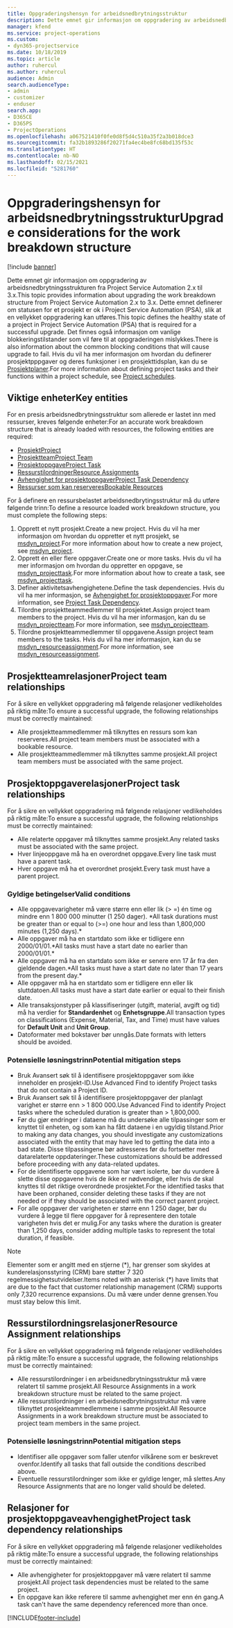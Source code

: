 ```yaml
---
title: Oppgraderingshensyn for arbeidsnedbrytningsstruktur
description: Dette emnet gir informasjon om oppgradering av arbeidsnedbrytningsstrukturen fra Project Service Automation 2.x til 3.x.
manager: kfend
ms.service: project-operations
ms.custom:
- dyn365-projectservice
ms.date: 10/18/2019
ms.topic: article
author: ruhercul
ms.author: ruhercul
audience: Admin
search.audienceType:
- admin
- customizer
- enduser
search.app:
- D365CE
- D365PS
- ProjectOperations
ms.openlocfilehash: a067521410f0fe0d8f5d4c510a35f2a3b018dce3
ms.sourcegitcommit: fa32b1893286f20271fa4ec4be8fc68bd135f53c
ms.translationtype: HT
ms.contentlocale: nb-NO
ms.lasthandoff: 02/15/2021
ms.locfileid: "5281760"
---
```

# <a name="upgrade-considerations-for-the-work-breakdown-structure"></a><span data-ttu-id="2c5d4-103">Oppgraderingshensyn for arbeidsnedbrytningsstruktur</span><span class="sxs-lookup"><span data-stu-id="2c5d4-103">Upgrade considerations for the work breakdown structure</span></span>

[!include [banner](../includes/psa-now-project-operations.md)]

<span data-ttu-id="2c5d4-104">Dette emnet gir informasjon om oppgradering av arbeidsnedbrytningsstrukturen fra Project Service Automation 2.x til 3.x.</span><span class="sxs-lookup"><span data-stu-id="2c5d4-104">This topic provides information about upgrading the work breakdown structure from Project Service Automation 2.x to 3.x.</span></span> <span data-ttu-id="2c5d4-105">Dette emnet definerer om statusen for et prosjekt er ok i Project Service Automation (PSA), slik at en vellykket oppgradering kan utføres.</span><span class="sxs-lookup"><span data-stu-id="2c5d4-105">This topic defines the healthy state of a project in Project Service Automation (PSA) that is required for a successful upgrade.</span></span> <span data-ttu-id="2c5d4-106">Det finnes også informasjon om vanlige blokkeringstilstander som vil føre til at oppgraderingen mislykkes.</span><span class="sxs-lookup"><span data-stu-id="2c5d4-106">There is also information about the common blocking conditions that will cause upgrade to fail.</span></span> <span data-ttu-id="2c5d4-107">Hvis du vil ha mer informasjon om hvordan du definerer prosjektpppgaver og deres funksjoner i en prosjekttidsplan, kan du se [Prosjektplaner](project-creating.md).</span><span class="sxs-lookup"><span data-stu-id="2c5d4-107">For more information about defining project tasks and their functions within a project schedule, see [Project schedules](project-creating.md).</span></span>

## <a name="key-entities"></a><span data-ttu-id="2c5d4-108">Viktige enheter</span><span class="sxs-lookup"><span data-stu-id="2c5d4-108">Key entities</span></span>
<span data-ttu-id="2c5d4-109">For en presis arbeidsnedbrytningsstruktur som allerede er lastet inn med ressurser, kreves følgende enheter:</span><span class="sxs-lookup"><span data-stu-id="2c5d4-109">For an accurate work breakdown structure that is already loaded with resources, the following entities are required:</span></span>

- [<span data-ttu-id="2c5d4-110">Prosjekt</span><span class="sxs-lookup"><span data-stu-id="2c5d4-110">Project</span></span>](https://docs.microsoft.com/dynamics365/customerengagement/on-premises/developer/entities/msdyn_project)
- [<span data-ttu-id="2c5d4-111">Prosjektteam</span><span class="sxs-lookup"><span data-stu-id="2c5d4-111">Project Team</span></span>](https://docs.microsoft.com/dynamics365/customerengagement/on-premises/developer/entities/msdyn_projectteam)
- [<span data-ttu-id="2c5d4-112">Prosjektoppgave</span><span class="sxs-lookup"><span data-stu-id="2c5d4-112">Project Task</span></span>](https://docs.microsoft.com/dynamics365/customerengagement/on-premises/developer/entities/msdyn_projecttask)
- [<span data-ttu-id="2c5d4-113">Ressurstilordninger</span><span class="sxs-lookup"><span data-stu-id="2c5d4-113">Resource Assignments</span></span>](https://docs.microsoft.com/dynamics365/customerengagement/on-premises/developer/entities/msdyn_resourceassignment)
- [<span data-ttu-id="2c5d4-114">Avhengighet for prosjektoppgaver</span><span class="sxs-lookup"><span data-stu-id="2c5d4-114">Project Task Dependency</span></span>](https://docs.microsoft.com/dynamics365/customerengagement/on-premises/developer/entities/msdyn_projecttaskdependency)
- [<span data-ttu-id="2c5d4-115">Ressurser som kan reserveres</span><span class="sxs-lookup"><span data-stu-id="2c5d4-115">Bookable Resources</span></span>](https://docs.microsoft.com/dynamics365/customerengagement/on-premises/developer/entities/bookableresource)

<span data-ttu-id="2c5d4-116">For å definere en ressursbelastet arbeidsnedbrytingsstruktur må du utføre følgende trinn:</span><span class="sxs-lookup"><span data-stu-id="2c5d4-116">To define a resource loaded work breakdown structure, you must complete the following steps:</span></span>

1. <span data-ttu-id="2c5d4-117">Opprett et nytt prosjekt.</span><span class="sxs-lookup"><span data-stu-id="2c5d4-117">Create a new project.</span></span> <span data-ttu-id="2c5d4-118">Hvis du vil ha mer informasjon om hvordan du oppretter et nytt prosjekt, se [msdyn_project](https://docs.microsoft.com/dynamics365/customerengagement/on-premises/developer/entities/msdyn_project).</span><span class="sxs-lookup"><span data-stu-id="2c5d4-118">For more information about how to create a new project, see [msdyn_project](https://docs.microsoft.com/dynamics365/customerengagement/on-premises/developer/entities/msdyn_project).</span></span>
2. <span data-ttu-id="2c5d4-119">Opprett én eller flere oppgaver.</span><span class="sxs-lookup"><span data-stu-id="2c5d4-119">Create one or more tasks.</span></span> <span data-ttu-id="2c5d4-120">Hvis du vil ha mer informasjon om hvordan du oppretter en oppgave, se [msdyn_projecttask](https://docs.microsoft.com/dynamics365/customerengagement/on-premises/developer/entities/msdyn_projecttask).</span><span class="sxs-lookup"><span data-stu-id="2c5d4-120">For more information about how to create a task, see [msdyn_projecttask](https://docs.microsoft.com/dynamics365/customerengagement/on-premises/developer/entities/msdyn_projecttask).</span></span>
3. <span data-ttu-id="2c5d4-121">Definer aktivitetsavhengighetene.</span><span class="sxs-lookup"><span data-stu-id="2c5d4-121">Define the task dependencies.</span></span> <span data-ttu-id="2c5d4-122">Hvis du vil ha mer informasjon, se [Avhengighet for prosjektoppgaver](https://docs.microsoft.com/dynamics365/customerengagement/on-premises/developer/entities/msdyn_projecttaskdependency).</span><span class="sxs-lookup"><span data-stu-id="2c5d4-122">For more information, see [Project Task Dependency](https://docs.microsoft.com/dynamics365/customerengagement/on-premises/developer/entities/msdyn_projecttaskdependency).</span></span>
4. <span data-ttu-id="2c5d4-123">Tilordne prosjektteammedlemmer til prosjektet.</span><span class="sxs-lookup"><span data-stu-id="2c5d4-123">Assign project team members to the project.</span></span> <span data-ttu-id="2c5d4-124">Hvis du vil ha mer informasjon, kan du se [msdyn_projectteam](https://docs.microsoft.com/dynamics365/customerengagement/on-premises/developer/entities/msdyn_projectteam).</span><span class="sxs-lookup"><span data-stu-id="2c5d4-124">For more information, see [msdyn_projectteam](https://docs.microsoft.com/dynamics365/customerengagement/on-premises/developer/entities/msdyn_projectteam).</span></span>
5. <span data-ttu-id="2c5d4-125">Tilordne prosjektteammedlemmer til oppgavene.</span><span class="sxs-lookup"><span data-stu-id="2c5d4-125">Assign project team members to the tasks.</span></span> <span data-ttu-id="2c5d4-126">Hvis du vil ha mer informasjon, kan du se [msdyn_resourceassignment](https://docs.microsoft.com/dynamics365/customerengagement/on-premises/developer/entities/msdyn_resourceassignment).</span><span class="sxs-lookup"><span data-stu-id="2c5d4-126">For more information, see [msdyn_resourceassignment](https://docs.microsoft.com/dynamics365/customerengagement/on-premises/developer/entities/msdyn_resourceassignment).</span></span>

## <a name="project-team-relationships"></a><span data-ttu-id="2c5d4-127">Prosjektteamrelasjoner</span><span class="sxs-lookup"><span data-stu-id="2c5d4-127">Project team relationships</span></span>

<span data-ttu-id="2c5d4-128">For å sikre en vellykket oppgradering må følgende relasjoner vedlikeholdes på riktig måte:</span><span class="sxs-lookup"><span data-stu-id="2c5d4-128">To ensure a successful upgrade, the following relationships must be correctly maintained:</span></span>
- <span data-ttu-id="2c5d4-129">Alle prosjektteammedlemmer må tilknyttes en ressurs som kan reserveres.</span><span class="sxs-lookup"><span data-stu-id="2c5d4-129">All project team members must be associated with a bookable resource.</span></span>
- <span data-ttu-id="2c5d4-130">Alle prosjektteammedlemmer må tilknyttes samme prosjekt.</span><span class="sxs-lookup"><span data-stu-id="2c5d4-130">All project team members must be associated with the same project.</span></span> 

## <a name="project-task-relationships"></a><span data-ttu-id="2c5d4-131">Prosjektoppgaverelasjoner</span><span class="sxs-lookup"><span data-stu-id="2c5d4-131">Project task relationships</span></span>
<span data-ttu-id="2c5d4-132">For å sikre en vellykket oppgradering må følgende relasjoner vedlikeholdes på riktig måte:</span><span class="sxs-lookup"><span data-stu-id="2c5d4-132">To ensure a successful upgrade, the following relationships must be correctly maintained:</span></span>

- <span data-ttu-id="2c5d4-133">Alle relaterte oppgaver må tilknyttes samme prosjekt.</span><span class="sxs-lookup"><span data-stu-id="2c5d4-133">Any related tasks must be associated with the same project.</span></span>
- <span data-ttu-id="2c5d4-134">Hver linjeoppgave må ha en overordnet oppgave.</span><span class="sxs-lookup"><span data-stu-id="2c5d4-134">Every line task must have a parent task.</span></span>
- <span data-ttu-id="2c5d4-135">Hver oppgave må ha et overordnet prosjekt.</span><span class="sxs-lookup"><span data-stu-id="2c5d4-135">Every task must have a parent project.</span></span>

### <a name="valid-conditions"></a><span data-ttu-id="2c5d4-136">Gyldige betingelser</span><span class="sxs-lookup"><span data-stu-id="2c5d4-136">Valid conditions</span></span>

- <span data-ttu-id="2c5d4-137">Alle oppgavevarigheter må være større enn eller lik (> =) én time og mindre enn 1 800 000 minutter (1 250 dager). \*</span><span class="sxs-lookup"><span data-stu-id="2c5d4-137">All task durations must be greater than or equal to (>=) one hour and less than 1,800,000 minutes (1,250 days).\*</span></span>
- <span data-ttu-id="2c5d4-138">Alle oppgaver må ha en startdato som ikke er tidligere enn 2000/01/01.\*</span><span class="sxs-lookup"><span data-stu-id="2c5d4-138">All tasks must have a start date no earlier than 2000/01/01.\*</span></span>
- <span data-ttu-id="2c5d4-139">Alle oppgaver må ha en startdato som ikke er senere enn 17 år fra den gjeldende dagen.\*</span><span class="sxs-lookup"><span data-stu-id="2c5d4-139">All tasks must have a start date no later than 17 years from the present day.\*</span></span>
- <span data-ttu-id="2c5d4-140">Alle oppgaver må ha en startdato som er tidligere enn eller lik sluttdatoen.</span><span class="sxs-lookup"><span data-stu-id="2c5d4-140">All tasks must have a start date earlier or equal to their finish date.</span></span>
- <span data-ttu-id="2c5d4-141">Alle transaksjonstyper på klassifiseringer (utgift, material, avgift og tid) må ha verdier for **Standardenhet** og **Enhetsgruppe**.</span><span class="sxs-lookup"><span data-stu-id="2c5d4-141">All transaction types on classifications (Expense, Material, Tax, and Time) must have values for **Default Unit** and **Unit Group**.</span></span>
- <span data-ttu-id="2c5d4-142">Datoformater med bokstaver bør unngås.</span><span class="sxs-lookup"><span data-stu-id="2c5d4-142">Date formats with letters should be avoided.</span></span>

### <a name="potential-mitigation-steps"></a><span data-ttu-id="2c5d4-143">Potensielle løsningstrinn</span><span class="sxs-lookup"><span data-stu-id="2c5d4-143">Potential mitigation steps</span></span>
- <span data-ttu-id="2c5d4-144">Bruk Avansert søk til å identifisere prosjektoppgaver som ikke inneholder en prosjekt-ID.</span><span class="sxs-lookup"><span data-stu-id="2c5d4-144">Use Advanced Find to identify Project tasks that do not contain a Project ID.</span></span>
- <span data-ttu-id="2c5d4-145">Bruk Avansert søk til å identifisere prosjektoppgaver der planlagt varighet er større enn > 1 800 000.</span><span class="sxs-lookup"><span data-stu-id="2c5d4-145">Use Advanced Find to identify Project tasks where the scheduled duration is greater than > 1,800,000.</span></span>
- <span data-ttu-id="2c5d4-146">Før du gjør endringer i dataene må du undersøke alle tilpassinger som er knyttet til enheten, og som kan ha fått dataene i en ugyldig tilstand.</span><span class="sxs-lookup"><span data-stu-id="2c5d4-146">Prior to making any data changes, you should investigate any customizations associated with the entity that may have led to getting the data into a bad state.</span></span> <span data-ttu-id="2c5d4-147">Disse tilpassingene bør adresseres før du fortsetter med datarelaterte oppdateringer.</span><span class="sxs-lookup"><span data-stu-id="2c5d4-147">These customizations should be addressed before proceeding with any data-related updates.</span></span>
- <span data-ttu-id="2c5d4-148">For de identifiserte oppgavene som har vært isolerte, bør du vurdere å slette disse oppgavene hvis de ikke er nødvendige, eller hvis de skal knyttes til det riktige overordnede prosjektet.</span><span class="sxs-lookup"><span data-stu-id="2c5d4-148">For the identified tasks that have been orphaned, consider deleting these tasks if they are not needed or if they should be associated with the correct parent project.</span></span>
- <span data-ttu-id="2c5d4-149">For alle oppgaver der varigheten er større enn 1 250 dager, bør du vurdere å legge til flere oppgaver for å representere den totale varigheten hvis det er mulig.</span><span class="sxs-lookup"><span data-stu-id="2c5d4-149">For any tasks where the duration is greater than 1,250 days, consider adding multiple tasks to represent the total duration, if feasible.</span></span>

> [!NOTE]
> <span data-ttu-id="2c5d4-150">Elementer som er angitt med en stjerne (\*), har grenser som skyldes at kunderelasjonsstyring (CRM) bare støtter 7 320 regelmessighetsutvidelser.</span><span class="sxs-lookup"><span data-stu-id="2c5d4-150">Items noted with an asterisk (\*) have limits that are due to the fact that customer relationship management (CRM) supports only 7,320 recurrence expansions.</span></span> <span data-ttu-id="2c5d4-151">Du må være under denne grensen.</span><span class="sxs-lookup"><span data-stu-id="2c5d4-151">You must stay below this limit.</span></span>

## <a name="resource-assignment-relationships"></a><span data-ttu-id="2c5d4-152">Ressurstilordningsrelasjoner</span><span class="sxs-lookup"><span data-stu-id="2c5d4-152">Resource Assignment relationships</span></span>
<span data-ttu-id="2c5d4-153">For å sikre en vellykket oppgradering må følgende relasjoner vedlikeholdes på riktig måte:</span><span class="sxs-lookup"><span data-stu-id="2c5d4-153">To ensure a successful upgrade, the following relationships must be correctly maintained:</span></span>

- <span data-ttu-id="2c5d4-154">Alle ressurstilordninger i en arbeidsnedbrytningsstruktur må være relatert til samme prosjekt.</span><span class="sxs-lookup"><span data-stu-id="2c5d4-154">All Resource Assignments in a work breakdown structure must be related to the same project.</span></span>
- <span data-ttu-id="2c5d4-155">Alle ressurstilordninger i en arbeidsnedbrytningsstruktur må være tilknyttet prosjekteammedlemmene i samme prosjekt.</span><span class="sxs-lookup"><span data-stu-id="2c5d4-155">All Resource Assignments in a work breakdown structure must be associated to project team members in the same project.</span></span>

### <a name="potential-mitigation-steps"></a><span data-ttu-id="2c5d4-156">Potensielle løsningstrinn</span><span class="sxs-lookup"><span data-stu-id="2c5d4-156">Potential mitigation steps</span></span>
- <span data-ttu-id="2c5d4-157">Identifiser alle oppgaver som faller utenfor vilkårene som er beskrevet ovenfor.</span><span class="sxs-lookup"><span data-stu-id="2c5d4-157">Identify all tasks that fall outside the conditions described above.</span></span>  
- <span data-ttu-id="2c5d4-158">Eventuelle ressurstilordninger som ikke er gyldige lenger, må slettes.</span><span class="sxs-lookup"><span data-stu-id="2c5d4-158">Any Resource Assignments that are no longer valid should be deleted.</span></span>

## <a name="project-task-dependency-relationships"></a><span data-ttu-id="2c5d4-159">Relasjoner for prosjektoppgaveavhengighet</span><span class="sxs-lookup"><span data-stu-id="2c5d4-159">Project task dependency relationships</span></span>
<span data-ttu-id="2c5d4-160">For å sikre en vellykket oppgradering må følgende relasjoner vedlikeholdes på riktig måte:</span><span class="sxs-lookup"><span data-stu-id="2c5d4-160">To ensure a successful upgrade, the following relationships must be correctly maintained:</span></span>

- <span data-ttu-id="2c5d4-161">Alle avhengigheter for prosjektoppgaver må være relatert til samme prosjekt.</span><span class="sxs-lookup"><span data-stu-id="2c5d4-161">All project task dependencies must be related to the same project.</span></span>
- <span data-ttu-id="2c5d4-162">En oppgave kan ikke referere til samme avhengighet mer enn én gang.</span><span class="sxs-lookup"><span data-stu-id="2c5d4-162">A task can't have the same dependency referenced more than once.</span></span>


[!INCLUDE[footer-include](../includes/footer-banner.md)]